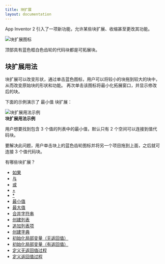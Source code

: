 ```yaml
---
title: 块扩展
layout: documentation
---
```


App Inventor 2 引入了一项新功能，允许某些块扩展、收缩甚至更改其功能。

![块扩展图标](images/mutatoricon.png)

顶部具有蓝色框白色齿轮的代码块都是可拓展块。

## 块扩展用法

块扩展可以改变形状，通过单击蓝色图标，用户可以将较小的块拖到较大的块中，从而改变原始块的形状和功能。
再次单击该图标将最小化拓展窗口，并显示修改后的块。

下面的示例演示了 <span class="math block">最小值</span> 块扩展：

![块扩展用法示例](images/minmutator.gif)<br>
**块扩展用法示例**

用户想要找到包含 3 个值的列表中的最小值，默认只有 2 个空间可以连接到值代码块。

要解决此问题，用户单击块上的蓝色齿轮图标并将另一个项目拖到上面，之后就可连接 3 个值代码块。

有哪些块扩展？

* [如果](../blocks/controls.html#if)
* [与](../blocks/logic.html#and)
* [或](../blocks/logic.html#or)
* [+](../blocks/math.html#add)
* [*](../blocks/math.html#multiply)
* [最小值](../blocks/math.html#min)
* [最大值](../blocks/math.html#max)
* [合并字符串](../blocks/text.html#join)
* [创建列表](../blocks/lists.html#makealist)
* [追加列表项](../blocks/lists.html#additems)
* [创建字典](../blocks/dictionaries.html#make-a-dictionary)
* [初始化局部变量（无返回值）](../blocks/variables.html#do)
* [初始化局部变量（有返回值）](../blocks/variables.html#return)
* [定义无返回值过程](../blocks/procedures.html#do)
* [定义返回值过程](../blocks/procedures.html#return)
